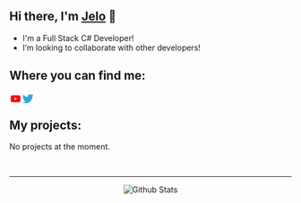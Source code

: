 ## Hi there, I'm [Jelo][twitter] 👋

- I'm a Full Stack C# Developer!
- I’m looking to collaborate with other developers!

## Where you can find me:

[<img align="left" alt="Jelo | YouTube" width="22px" src="https://raw.githubusercontent.com/JeloLeaks/JeloLeaks/master/assets/youtube-logo.png" />][youtube]
[<img align="left" alt="JeloDev | Twitter" width="22px" src="https://raw.githubusercontent.com/JeloLeaks/JeloLeaks/master/assets/twitter.png" />][twitterdev]

<br/>

## My projects:

No projects at the moment.

<br/>

---

<p align="center">
  <img alt="Github Stats" src="https://github-readme-stats.vercel.app/api?username=JeloLeaks&show_icons=true&bg_color=0D1117&text_color=FFFFFF&icon_color=FFFFFF"/>
</p>

[youtube]: https://www.youtube.com/channel/UCmJCcAK-eOysMduQAGfIEKA/
[twitter]: https://twitter.com/JeloLeaks
[twitterdev]: https://twitter.com/JeloDev
